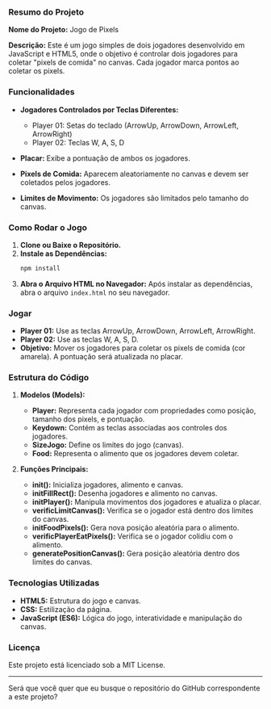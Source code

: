 ### Resumo do Projeto

**Nome do Projeto:** Jogo de Pixels

**Descrição:** 
Este é um jogo simples de dois jogadores desenvolvido em JavaScript e HTML5, onde o objetivo é controlar dois jogadores para coletar "pixels de comida" no canvas. Cada jogador marca pontos ao coletar os pixels.

### Funcionalidades

- **Jogadores Controlados por Teclas Diferentes:**
  - Player 01: Setas do teclado (ArrowUp, ArrowDown, ArrowLeft, ArrowRight)
  - Player 02: Teclas W, A, S, D

- **Placar:** Exibe a pontuação de ambos os jogadores.

- **Pixels de Comida:** Aparecem aleatoriamente no canvas e devem ser coletados pelos jogadores.

- **Limites de Movimento:** Os jogadores são limitados pelo tamanho do canvas.

### Como Rodar o Jogo

1. **Clone ou Baixe o Repositório.**
2. **Instale as Dependências:**
   ```bash
   npm install
   ```
3. **Abra o Arquivo HTML no Navegador:**
   Após instalar as dependências, abra o arquivo `index.html` no seu navegador.

### Jogar

- **Player 01:** Use as teclas ArrowUp, ArrowDown, ArrowLeft, ArrowRight.
- **Player 02:** Use as teclas W, A, S, D.
- **Objetivo:** Mover os jogadores para coletar os pixels de comida (cor amarela). A pontuação será atualizada no placar.

### Estrutura do Código

1. **Modelos (Models):**
   - **Player:** Representa cada jogador com propriedades como posição, tamanho dos pixels, e pontuação.
   - **Keydown:** Contém as teclas associadas aos controles dos jogadores.
   - **SizeJogo:** Define os limites do jogo (canvas).
   - **Food:** Representa o alimento que os jogadores devem coletar.

2. **Funções Principais:**
   - **init():** Inicializa jogadores, alimento e canvas.
   - **initFillRect():** Desenha jogadores e alimento no canvas.
   - **initPlayer():** Manipula movimentos dos jogadores e atualiza o placar.
   - **verificLimitCanvas():** Verifica se o jogador está dentro dos limites do canvas.
   - **initFoodPixels():** Gera nova posição aleatória para o alimento.
   - **verificPlayerEatPixels():** Verifica se o jogador colidiu com o alimento.
   - **generatePositionCanvas():** Gera posição aleatória dentro dos limites do canvas.

### Tecnologias Utilizadas

- **HTML5:** Estrutura do jogo e canvas.
- **CSS:** Estilização da página.
- **JavaScript (ES6):** Lógica do jogo, interatividade e manipulação do canvas.

### Licença

Este projeto está licenciado sob a MIT License.

---

Será que você quer que eu busque o repositório do GitHub correspondente a este projeto?
